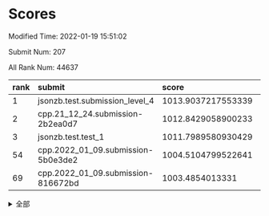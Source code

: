# Scores

Modified Time: 2022-01-19 15:51:02

Submit Num: 207

All Rank Num: 44637

| rank |               submit               |       score        |       sigma        | pk_num |
| :--- | :--------------------------------- | :----------------- | :----------------- | :----- |
| 1    | jsonzb.test.submission_level_4     | 1013.9037217553339 | 0.8000544656836601 | 861    |
| 2    | cpp.21_12_24.submission-2b2ea0d7   | 1012.8429058900233 | 0.7882172729743796 | 865    |
| 3    | jsonzb.test.test_1                 | 1011.7989580930429 | 0.7894794112624304 | 307    |
| 54   | cpp.2022_01_09.submission-5b0e3de2 | 1004.5104799522641 | 0.7094639511006309 | 867    |
| 69   | cpp.2022_01_09.submission-816672bd | 1003.4854013331    | 0.720409010552665  | 864    |


<details>
<summary>全部</summary>

| rank |                 submit                 |       score        |       sigma        | pk_num |
| :--- | :------------------------------------- | :----------------- | :----------------- | :----- |
| 1    | jsonzb.test.submission_level_4         | 1013.9037217553339 | 0.8000544656836601 | 861    |
| 2    | cpp.21_12_24.submission-2b2ea0d7       | 1012.8429058900233 | 0.7882172729743796 | 865    |
| 3    | jsonzb.test.test_1                     | 1011.7989580930429 | 0.7894794112624304 | 307    |
| 4    | gobigger.level_3.submission_level_3_31 | 1011.6900450045986 | 0.7693863583870938 | 866    |
| 5    | gobigger.level_3.submission_level_3_36 | 1011.4784143064559 | 0.7721183229573793 | 863    |
| 6    | gobigger.level_3.submission_level_3_33 | 1011.4695601065021 | 0.7708663867271586 | 869    |
| 7    | gobigger.level_3.submission_level_3_42 | 1011.231488441639  | 0.7503751997575392 | 866    |
| 8    | gobigger.level_3.submission_level_3_26 | 1011.0150888389398 | 0.7390774810699473 | 860    |
| 9    | gobigger.level_3.submission_level_3_15 | 1011.014088379308  | 0.7693259114794401 | 867    |
| 10   | gobigger.level_3.submission_level_3_21 | 1010.8351494248814 | 0.7642869967480548 | 864    |
| 11   | gobigger.level_3.submission_level_3_8  | 1010.7963214752515 | 0.7463622733430559 | 865    |
| 12   | gobigger.level_3.submission_level_3_20 | 1010.6836391205442 | 0.7482621069831011 | 864    |
| 13   | gobigger.level_3.submission_level_3_38 | 1010.6744877266126 | 0.755784606558253  | 864    |
| 14   | gobigger.level_3.submission_level_3_28 | 1010.6317386666908 | 0.7512066160857719 | 868    |
| 15   | gobigger.level_3.submission_level_3_13 | 1010.6048703948057 | 0.7552965785279799 | 862    |
| 16   | gobigger.level_3.submission_level_3_24 | 1010.6015257283569 | 0.7309755184656159 | 860    |
| 17   | gobigger.level_3.submission_level_3_43 | 1010.5287903747401 | 0.7808610511878711 | 859    |
| 18   | gobigger.level_3.submission_level_3_41 | 1010.4888239147209 | 0.7371950040486153 | 863    |
| 19   | gobigger.level_3.submission_level_3_6  | 1010.4642762767969 | 0.7688888287868848 | 860    |
| 20   | gobigger.level_3.submission_level_3_32 | 1010.4488505591015 | 0.7368662080381325 | 867    |
| 21   | gobigger.level_3.submission_level_3_7  | 1010.2792782661281 | 0.7650296397058275 | 862    |
| 22   | gobigger.level_3.submission_level_3_45 | 1010.1813984955651 | 0.7440320140104397 | 868    |
| 23   | gobigger.level_3.submission_level_3_27 | 1010.173815428396  | 0.7559308284549305 | 867    |
| 24   | gobigger.level_3.submission_level_3_4  | 1010.1464688266544 | 0.7476696759216414 | 857    |
| 25   | gobigger.level_3.submission_level_3_5  | 1010.1282525195166 | 0.7384512631808312 | 867    |
| 26   | gobigger.level_3.submission_level_3_0  | 1010.0958503659178 | 0.7410832885230825 | 863    |
| 27   | gobigger.level_3.submission_level_3_25 | 1010.0788924251356 | 0.7362408812797113 | 864    |
| 28   | gobigger.level_3.submission_level_3_16 | 1009.9709110055725 | 0.7625503879383032 | 863    |
| 29   | gobigger.level_3.submission_level_3_29 | 1009.9686081652075 | 0.7501707797207651 | 868    |
| 30   | gobigger.level_3.submission_level_3_9  | 1009.9171368481018 | 0.7678488997310621 | 864    |
| 31   | gobigger.level_3.submission_level_3_12 | 1009.9141527050441 | 0.7664583535306142 | 860    |
| 32   | gobigger.level_3.submission_level_3_11 | 1009.8973085208977 | 0.7500346906997194 | 866    |
| 33   | gobigger.level_3.submission_level_3_2  | 1009.805002182799  | 0.7460586047453884 | 866    |
| 34   | gobigger.level_3.submission_level_3_19 | 1009.7018744294029 | 0.7507813266725433 | 866    |
| 35   | gobigger.level_3.submission_level_3_3  | 1009.6418623316392 | 0.7282253607595769 | 867    |
| 36   | gobigger.level_3.submission_level_3_44 | 1009.6166991174618 | 0.7418153727862217 | 861    |
| 37   | gobigger.level_3.submission_level_3_46 | 1009.5688126410246 | 0.7435466144656778 | 872    |
| 38   | gobigger.level_3.submission_level_3_37 | 1009.527124755934  | 0.7638517255431294 | 866    |
| 39   | gobigger.level_3.submission_level_3_47 | 1009.4662817900311 | 0.7486616395341094 | 866    |
| 40   | gobigger.level_3.submission_level_3_34 | 1009.4654719541975 | 0.7490207951216329 | 858    |
| 41   | gobigger.level_3.submission_level_3_48 | 1009.449446218095  | 0.7373824510089206 | 865    |
| 42   | gobigger.level_3.submission_level_3_1  | 1009.3533574137908 | 0.7434584427676483 | 863    |
| 43   | gobigger.level_3.submission_level_3_18 | 1009.3201265780823 | 0.7594809735554475 | 868    |
| 44   | gobigger.level_3.submission_level_3_40 | 1009.2925598644855 | 0.7443924285511127 | 862    |
| 45   | gobigger.level_3.submission_level_3_10 | 1009.2330552054241 | 0.7516216080673966 | 865    |
| 46   | gobigger.level_3.submission_level_3_23 | 1009.1565710586141 | 0.7265011031924759 | 867    |
| 47   | gobigger.level_3.submission_level_3_39 | 1008.8881448136594 | 0.7262700822915125 | 862    |
| 48   | gobigger.level_3.submission_level_3_30 | 1008.7472888910928 | 0.7448095122510184 | 862    |
| 49   | gobigger.level_3.submission_level_3_49 | 1008.7223650918934 | 0.7341658878788115 | 864    |
| 50   | gobigger.level_3.submission_level_3_35 | 1008.5640218607152 | 0.7372655932667518 | 863    |
| 51   | gobigger.level_3.submission_level_3_22 | 1008.186654099635  | 0.7405782812564375 | 871    |
| 52   | gobigger.level_3.submission_level_3_14 | 1007.8719785277801 | 0.7301459512945062 | 866    |
| 53   | gobigger.level_3.submission_level_3_17 | 1007.314872169433  | 0.7491065540580457 | 868    |
| 54   | cpp.2022_01_09.submission-5b0e3de2     | 1004.5104799522641 | 0.7094639511006309 | 867    |
| 55   | gobigger.level_1.submission_level_1_49 | 1004.4975216319283 | 0.7159864072519061 | 866    |
| 56   | gobigger.level_1.submission_level_1_22 | 1004.3121766977334 | 0.7130407781403859 | 863    |
| 57   | gobigger.level_1.submission_level_1_33 | 1004.208521092275  | 0.7277292324992513 | 870    |
| 58   | gobigger.level_1.submission_level_1_18 | 1004.0884563629232 | 0.7285526597621313 | 862    |
| 59   | gobigger.level_1.submission_level_1_0  | 1004.0424684490962 | 0.7185258391850305 | 864    |
| 60   | gobigger.level_1.submission_level_1_2  | 1003.8927333696427 | 0.7211551389170598 | 869    |
| 61   | gobigger.level_1.submission_level_1_1  | 1003.7779023847183 | 0.7230767179392452 | 863    |
| 62   | gobigger.level_1.submission_level_1_23 | 1003.7438821711087 | 0.719624199720661  | 870    |
| 63   | gobigger.level_1.submission_level_1_5  | 1003.7381299113208 | 0.7168192570796875 | 866    |
| 64   | gobigger.level_1.submission_level_1_37 | 1003.6175561738244 | 0.7287471343141473 | 863    |
| 65   | gobigger.level_1.submission_level_1_16 | 1003.5748805608583 | 0.7295039193183875 | 869    |
| 66   | gobigger.level_1.submission_level_1_4  | 1003.5659479859577 | 0.7171643409201655 | 862    |
| 67   | gobigger.level_1.submission_level_1_42 | 1003.5532309949824 | 0.7019798718578278 | 865    |
| 68   | gobigger.level_1.submission_level_1_38 | 1003.5505915669413 | 0.7246847707213171 | 869    |
| 69   | cpp.2022_01_09.submission-816672bd     | 1003.4854013331    | 0.720409010552665  | 864    |
| 70   | gobigger.level_1.submission_level_1_39 | 1003.4112087966693 | 0.7223712529276173 | 873    |
| 71   | gobigger.level_1.submission_level_1_13 | 1003.399267922892  | 0.7217793286358893 | 862    |
| 72   | gobigger.level_1.submission_level_1_9  | 1003.3182136591761 | 0.7204029306706067 | 862    |
| 73   | gobigger.level_1.submission_level_1_20 | 1003.2982328823667 | 0.7171513887895634 | 868    |
| 74   | gobigger.level_1.submission_level_1_19 | 1003.274789550807  | 0.7166945814261598 | 867    |
| 75   | gobigger.level_1.submission_level_1_34 | 1003.253087183512  | 0.7132983962476558 | 865    |
| 76   | gobigger.level_1.submission_level_1_7  | 1003.2498920876766 | 0.7109804274206061 | 868    |
| 77   | gobigger.level_1.submission_level_1_17 | 1003.2479199801937 | 0.7169703675512507 | 868    |
| 78   | gobigger.level_1.submission_level_1_30 | 1003.193840469584  | 0.7125135935072332 | 872    |
| 79   | gobigger.level_1.submission_level_1_12 | 1003.1829622953579 | 0.7160381787354783 | 862    |
| 80   | gobigger.level_1.submission_level_1_8  | 1003.1574924268068 | 0.7186065771539681 | 864    |
| 81   | gobigger.level_1.submission_level_1_24 | 1003.1241405619006 | 0.7297440908247541 | 862    |
| 82   | gobigger.level_1.submission_level_1_27 | 1003.0500009419878 | 0.7230952415435111 | 862    |
| 83   | gobigger.level_1.submission_level_1_10 | 1003.0069366247792 | 0.710163784214349  | 862    |
| 84   | gobigger.level_1.submission_level_1_6  | 1002.9854658713367 | 0.7197714919938161 | 870    |
| 85   | gobigger.level_1.submission_level_1_29 | 1002.9711147434188 | 0.7200433565104849 | 866    |
| 86   | gobigger.level_1.submission_level_1_36 | 1002.9572759755486 | 0.7186085466858404 | 864    |
| 87   | gobigger.level_1.submission_level_1_14 | 1002.9262944850692 | 0.7184457886933081 | 864    |
| 88   | gobigger.level_1.submission_level_1_28 | 1002.9204458598224 | 0.7125712861531038 | 866    |
| 89   | gobigger.level_1.submission_level_1_25 | 1002.9178122786977 | 0.7115966925919578 | 869    |
| 90   | gobigger.level_1.submission_level_1_26 | 1002.8840763281075 | 0.7126913181055995 | 862    |
| 91   | gobigger.level_1.submission_level_1_31 | 1002.8197481236757 | 0.7076540585287634 | 865    |
| 92   | gobigger.level_1.submission_level_1_40 | 1002.7962251753962 | 0.7128302098253008 | 867    |
| 93   | gobigger.level_1.submission_level_1_45 | 1002.6615991497214 | 0.7210722722931127 | 864    |
| 94   | gobigger.level_1.submission_level_1_11 | 1002.5127040440734 | 0.7187823555045455 | 863    |
| 95   | gobigger.level_1.submission_level_1_15 | 1002.397150952615  | 0.7246892358734893 | 871    |
| 96   | gobigger.level_1.submission_level_1_35 | 1002.3655960457543 | 0.7175266246403625 | 869    |
| 97   | gobigger.level_1.submission_level_1_43 | 1002.3423518235693 | 0.7125297818569661 | 864    |
| 98   | gobigger.level_1.submission_level_1_3  | 1002.3322467822574 | 0.721436938854244  | 867    |
| 99   | gobigger.level_1.submission_level_1_48 | 1002.2060066025282 | 0.7104877407132831 | 867    |
| 100  | gobigger.level_1.submission_level_1_41 | 1002.1351745946802 | 0.7067154347302281 | 861    |
| 101  | gobigger.level_1.submission_level_1_32 | 1001.9738940349355 | 0.7110195118662767 | 862    |
| 102  | gobigger.level_1.submission_level_1_44 | 1001.9367042400473 | 0.7271532503873582 | 865    |
| 103  | gobigger.level_1.submission_level_1_46 | 1001.9094081965343 | 0.7130959718171721 | 864    |
| 104  | gobigger.level_1.submission_level_1_21 | 1001.5371504971963 | 0.7080951814139513 | 867    |
| 105  | gobigger.level_1.submission_level_1_47 | 1001.1714584718097 | 0.7188393221658027 | 863    |
| 106  | gobigger.random.submission_random_3    | 997.371463772008   | 0.7199937004971142 | 865    |
| 107  | gobigger.random.submission_random_41   | 996.9537311663543  | 0.7244709210239612 | 862    |
| 108  | gobigger.random.submission_random_23   | 996.8839343597833  | 0.7110137714490197 | 864    |
| 109  | gobigger.random.submission_random_1    | 996.6757310402601  | 0.7252174797410487 | 868    |
| 110  | gobigger.random.submission_random_28   | 996.6740569171293  | 0.7028363689973879 | 862    |
| 111  | gobigger.random.submission_random_40   | 996.6275461969648  | 0.7145686383721757 | 864    |
| 112  | gobigger.random.submission_random_46   | 996.5931156845837  | 0.726830776923137  | 867    |
| 113  | gobigger.random.submission_random_42   | 996.5687650724386  | 0.708912842468288  | 865    |
| 114  | gobigger.random.submission_random_36   | 996.509344501449   | 0.7100454750446045 | 862    |
| 115  | gobigger.random.submission_random_27   | 996.441380893404   | 0.7176017248360511 | 869    |
| 116  | gobigger.random.submission_random_30   | 996.4176998069846  | 0.7057226496472034 | 862    |
| 117  | gobigger.random.submission_random_34   | 996.4157799336429  | 0.7177104616282417 | 867    |
| 118  | gobigger.random.submission_random_17   | 996.3182078964008  | 0.7040097221109255 | 870    |
| 119  | gobigger.random.submission_random_29   | 996.2815735556447  | 0.7186145217673532 | 861    |
| 120  | gobigger.random.submission_random_6    | 996.2682893132268  | 0.716124375253188  | 867    |
| 121  | gobigger.random.submission_random_4    | 996.2013238092951  | 0.7148536687379948 | 869    |
| 122  | gobigger.random.submission_random_18   | 996.165412693391   | 0.713656407038015  | 866    |
| 123  | gobigger.random.submission_random_12   | 996.1205637922924  | 0.7088621250980482 | 868    |
| 124  | gobigger.random.submission_random_47   | 996.1152578120109  | 0.7180722743568811 | 864    |
| 125  | gobigger.random.submission_random_33   | 996.1006942728716  | 0.7189040410024808 | 867    |
| 126  | gobigger.random.submission_random_10   | 996.0894761672406  | 0.7194329875600187 | 865    |
| 127  | gobigger.random.submission_random_25   | 996.0791881822211  | 0.725296197774166  | 871    |
| 128  | gobigger.random.submission_random_45   | 996.070103645147   | 0.7401227398078852 | 862    |
| 129  | gobigger.random.submission_random_7    | 996.055986535573   | 0.7026292337082624 | 872    |
| 130  | gobigger.random.submission_random_31   | 996.0534190266288  | 0.7168681795480866 | 863    |
| 131  | gobigger.random.submission_random_15   | 996.0345604767945  | 0.7281587357822774 | 868    |
| 132  | gobigger.random.submission_random_39   | 996.0305484647396  | 0.7315036071411201 | 867    |
| 133  | gobigger.random.submission_random_5    | 995.994603952456   | 0.7159726601574564 | 865    |
| 134  | gobigger.random.submission_random_35   | 995.9663079151799  | 0.7135827176109405 | 866    |
| 135  | gobigger.random.submission_random_9    | 995.9472069924391  | 0.7175461445283798 | 861    |
| 136  | gobigger.random.submission_random_8    | 995.9050095912513  | 0.7158326590916925 | 862    |
| 137  | gobigger.random.submission_random_0    | 995.9023196916927  | 0.713854173293379  | 866    |
| 138  | gobigger.random.submission_random_21   | 995.894490910087   | 0.712383166014874  | 866    |
| 139  | gobigger.random.submission_random_37   | 995.8234360204436  | 0.7137319518358762 | 868    |
| 140  | gobigger.random.submission_random_19   | 995.8105515183624  | 0.7116574875180983 | 868    |
| 141  | gobigger.random.submission_random_38   | 995.7497999543968  | 0.7241547222369634 | 867    |
| 142  | gobigger.random.submission_random_13   | 995.6825809687034  | 0.7364274615235078 | 868    |
| 143  | gobigger.random.submission_random_20   | 995.6452398065832  | 0.7097042935057354 | 864    |
| 144  | gobigger.random.submission_random_22   | 995.631660397309   | 0.7122768764610505 | 864    |
| 145  | gobigger.random.submission_random_16   | 995.5485414088913  | 0.7210004698106993 | 861    |
| 146  | gobigger.random.submission_random_48   | 995.4788776293179  | 0.7067162890633415 | 864    |
| 147  | gobigger.random.submission_random_14   | 995.3686587301053  | 0.7101740558489519 | 868    |
| 148  | gobigger.random.submission_random_49   | 995.3652163754043  | 0.7202352745385363 | 864    |
| 149  | gobigger.random.submission_random_32   | 995.3487547411765  | 0.7043490829026942 | 866    |
| 150  | gobigger.random.submission_random_2    | 995.3458572325759  | 0.7107036255875079 | 867    |
| 151  | gobigger.random.submission_random_24   | 995.2301501684286  | 0.7070632453812632 | 868    |
| 152  | gobigger.random.submission_random_26   | 995.1843236300526  | 0.7200224404993918 | 863    |
| 153  | gobigger.random.submission_random_11   | 995.1689978455536  | 0.727705534595216  | 867    |
| 154  | gobigger.random.submission_random_44   | 995.094615250257   | 0.7203492387283315 | 870    |
| 155  | gobigger.random.submission_random_43   | 995.072906615005   | 0.7233214239446669 | 865    |
| 156  | gobigger.level_2.submission_level_2_3  | 994.3331624095003  | 0.7547629099191652 | 869    |
| 157  | gobigger.level_2.submission_level_2_37 | 993.8577858259474  | 0.7375071458413044 | 867    |
| 158  | gobigger.level_2.submission_level_2_33 | 993.6016826971281  | 0.7476076505631719 | 862    |
| 159  | gobigger.level_2.submission_level_2_24 | 993.5422458673625  | 0.7390585288992481 | 865    |
| 160  | gobigger.level_2.submission_level_2_45 | 993.5220407297394  | 0.7184935684103391 | 863    |
| 161  | gobigger.level_2.submission_level_2_14 | 993.3452042004643  | 0.7346312515200819 | 865    |
| 162  | gobigger.level_2.submission_level_2_2  | 993.301837611947   | 0.7411261477125255 | 867    |
| 163  | gobigger.level_2.submission_level_2_41 | 993.1916702345573  | 0.7362985415128647 | 865    |
| 164  | gobigger.level_2.submission_level_2_21 | 993.1161636874981  | 0.730583264775846  | 867    |
| 165  | gobigger.level_2.submission_level_2_18 | 993.091345995996   | 0.7374293509767318 | 860    |
| 166  | gobigger.level_2.submission_level_2_31 | 993.086948663631   | 0.7428353883683527 | 870    |
| 167  | gobigger.level_2.submission_level_2_20 | 992.991162125577   | 0.7339857429998377 | 863    |
| 168  | gobigger.level_2.submission_level_2_5  | 992.9267722122041  | 0.7419253949422364 | 867    |
| 169  | gobigger.level_2.submission_level_2_26 | 992.9166939289657  | 0.7443345124528494 | 868    |
| 170  | gobigger.level_2.submission_level_2_9  | 992.8167737968412  | 0.7403857118613302 | 870    |
| 171  | gobigger.level_2.submission_level_2_32 | 992.8086599109182  | 0.7400277391525955 | 869    |
| 172  | gobigger.level_2.submission_level_2_8  | 992.8058919387715  | 0.7422442699497479 | 870    |
| 173  | gobigger.level_2.submission_level_2_35 | 992.7513062433271  | 0.7288962437271013 | 862    |
| 174  | gobigger.level_2.submission_level_2_6  | 992.7497632198208  | 0.7518831196759755 | 859    |
| 175  | gobigger.level_2.submission_level_2_46 | 992.6784570134766  | 0.7427993998368936 | 864    |
| 176  | gobigger.level_2.submission_level_2_47 | 992.6599891516463  | 0.7401972468406472 | 864    |
| 177  | gobigger.level_2.submission_level_2_0  | 992.6567547222133  | 0.7422534255888447 | 870    |
| 178  | gobigger.level_2.submission_level_2_4  | 992.4296543361287  | 0.7366149336714161 | 868    |
| 179  | gobigger.level_2.submission_level_2_7  | 992.3778590074032  | 0.76873155652248   | 865    |
| 180  | gobigger.level_2.submission_level_2_22 | 992.3203711431539  | 0.7537981038898873 | 866    |
| 181  | gobigger.level_2.submission_level_2_17 | 992.3015292586015  | 0.7371973819195535 | 867    |
| 182  | gobigger.level_2.submission_level_2_34 | 992.1834585593173  | 0.7487649732352455 | 862    |
| 183  | gobigger.level_2.submission_level_2_42 | 992.1297779780117  | 0.7643738900090531 | 869    |
| 184  | gobigger.level_2.submission_level_2_25 | 992.0142517211232  | 0.7519300323368536 | 866    |
| 185  | gobigger.level_2.submission_level_2_16 | 991.9710083477582  | 0.7489559435669345 | 870    |
| 186  | gobigger.level_2.submission_level_2_44 | 991.9374774487305  | 0.7533278747076861 | 865    |
| 187  | gobigger.level_2.submission_level_2_13 | 991.6688412511658  | 0.758693686269522  | 866    |
| 188  | gobigger.level_2.submission_level_2_1  | 991.5478819870773  | 0.7520990863871663 | 866    |
| 189  | gobigger.level_2.submission_level_2_29 | 991.3559057532171  | 0.7444913970263042 | 869    |
| 190  | gobigger.level_2.submission_level_2_27 | 991.2942208633341  | 0.7672769302027805 | 864    |
| 191  | gobigger.level_2.submission_level_2_11 | 991.2732335803572  | 0.7455730410044364 | 861    |
| 192  | gobigger.level_2.submission_level_2_48 | 991.2334407948565  | 0.758049718462282  | 864    |
| 193  | gobigger.level_2.submission_level_2_30 | 991.1843860702193  | 0.747943613021105  | 863    |
| 194  | gobigger.level_2.submission_level_2_10 | 991.1791854554016  | 0.7546212059333659 | 863    |
| 195  | gobigger.level_2.submission_level_2_43 | 991.0980617275447  | 0.7434784075017676 | 867    |
| 196  | gobigger.level_2.submission_level_2_28 | 990.9846217383893  | 0.7430881585921784 | 867    |
| 197  | gobigger.level_2.submission_level_2_49 | 990.9616561354719  | 0.7459857910984897 | 865    |
| 198  | gobigger.level_2.submission_level_2_39 | 990.7472632011957  | 0.7590365261444334 | 867    |
| 199  | gobigger.level_2.submission_level_2_15 | 990.7276833641827  | 0.7636386819541423 | 861    |
| 200  | gobigger.level_2.submission_level_2_12 | 990.5877847981506  | 0.773592695521487  | 866    |
| 201  | gobigger.level_2.submission_level_2_40 | 990.5722190374728  | 0.766632953246517  | 865    |
| 202  | gobigger.level_2.submission_level_2_38 | 990.542860875656   | 0.7737963086214279 | 861    |
| 203  | gobigger.level_2.submission_level_2_23 | 990.4696792230967  | 0.7699736371055617 | 865    |
| 204  | gobigger.level_2.submission_level_2_36 | 989.777083015062   | 0.7871588566070905 | 863    |
| 205  | gobigger.level_2.submission_level_2_19 | 988.0948784856963  | 0.8182137899486018 | 864    |
| 206  | gobigger.none.submission_none_0        | 976.1456170704531  | 1.4506522610585149 | 863    |
| 207  | gobigger.none.submission_none_1        | 975.540127855872   | 1.4197203710683084 | 866    |

</details>